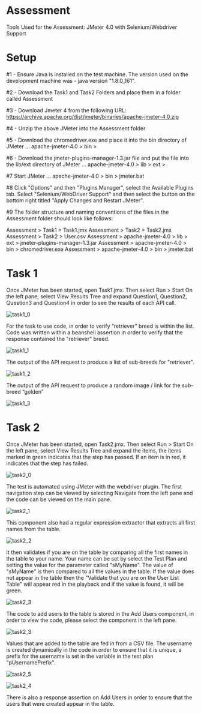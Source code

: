 # Assessment
Tools Used for the Assessment: JMeter 4.0 with Selenium/Webdriver Support

# Setup
#1 - Ensure Java is installed on the test machine. The version used on the development machine was - java version "1.8.0_161".

#2 - Download the Task1 and Task2 Folders and place them in a folder called Assessment

#3 - Download Jmeter 4 from the following URL: https://archive.apache.org/dist/jmeter/binaries/apache-jmeter-4.0.zip

#4 - Unzip the above JMeter into the Assessment folder

#5 - Download the chromedriver.exe and place it into the bin directory of JMeter ... apache-jmeter-4.0 > bin >

#6 - Download the jmeter-plugins-manager-1.3.jar file and put the file into the lib/ext directory of JMeter ... apache-jmeter-4.0 > lib > ext >

#7 Start JMeter ... apache-jmeter-4.0 > bin > jmeter.bat

#8 Click "Options" and then "Plugins Manager", select the Available Plugins tab. Select "Selenium/WebDriver Support" and then select the button on the bottom right titled "Apply Changes and Restart JMeter".

#9 The folder structure and naming conventions of the files in the Assessment folder should look like follows:

Assessment > Task1 > Task1.jmx
Assessment > Task2 > Task2.jmx
Assessment > Task2 > User.csv
Assessment > apache-jmeter-4.0 > lib > ext > jmeter-plugins-manager-1.3.jar
Assessment > apache-jmeter-4.0 > bin > chromedriver.exe
Assessment > apache-jmeter-4.0 > bin > jmeter.bat


# Task 1

Once JMeter has been started, open Task1.jmx.
Then select Run > Start
On the left pane, select View Results Tree and expand Question1, Question2, Question3 and Question4 in order to see the results of each API call.

![task1_0](https://user-images.githubusercontent.com/16992657/50120021-f5776480-025c-11e9-99b0-24e9fd9147da.JPG)

For the task to use code, in order to verify “retriever” breed is within the list.
Code was written within a beanshell assertion in order to verify that the response contained the "retriever" breed.

![task1_1](https://user-images.githubusercontent.com/16992657/50120022-f5776480-025c-11e9-8314-d9999dc5b786.JPG)

The output of the API request to produce a list of sub-breeds for "retriever".

![task1_2](https://user-images.githubusercontent.com/16992657/50120023-f5776480-025c-11e9-9a5e-efdcba5b9abb.JPG)

The output of the API request to produce a random image / link for the sub-breed “golden”

![task1_3](https://user-images.githubusercontent.com/16992657/50120019-f4dece00-025c-11e9-807e-d5ad0420c8c6.JPG)




# Task 2

Once JMeter has been started, open Task2.jmx.
Then select Run > Start
On the left pane, select View Results Tree and expand the items, the items marked in green indicates that the step has passed.
If an item is in red, it indicates that the step has failed.

![task2_0](https://user-images.githubusercontent.com/16992657/50118634-ff976400-0258-11e9-89af-7c590bd47a0a.JPG)

The test is automated using JMeter with the webdriver plugin. The first navigation step can be viewed by selecting Navigate from the left pane and the code can be viewed on the main pane.

![task2_1](https://user-images.githubusercontent.com/16992657/50118753-6452be80-0259-11e9-9ae3-5461cf2117e6.JPG)

This component also had a regular expression extractor that extracts all first names from the table.

![task2_2](https://user-images.githubusercontent.com/16992657/50118754-64eb5500-0259-11e9-9f8c-eab0ef98ef54.JPG)

It then validates if you are on the table by comparing all the first names in the table to your name.
Your name can be set by select the Test Plan and setting the value for the parameter called "sMyName".
The value of "sMyName" is then compared to all the values in the table. If the value does not appear in the table then the "Validate that you are on the User List Table" will appear red in the playback and if the value is found, it will be green.

![task2_3](https://user-images.githubusercontent.com/16992657/50118757-6583eb80-0259-11e9-98ee-d06d76519ead.JPG)

The code to add users to the table is stored in the Add Users component, in order to view the code, please select the component in the left pane.

![task2_3](https://user-images.githubusercontent.com/16992657/50118757-6583eb80-0259-11e9-98ee-d06d76519ead.JPG)

Values that are added to the table are fed in from a CSV file. The username is created dynamically in the code in order to ensure that it is unique, a prefix for the username is set in the variable in the test plan "pUsernamePrefix".

![task2_5](https://user-images.githubusercontent.com/16992657/50118760-661c8200-0259-11e9-90d8-cdeb2a9cca49.JPG)

![task2_4](https://user-images.githubusercontent.com/16992657/50118759-6583eb80-0259-11e9-977e-d6509d633535.JPG)

There is also a response assertion on Add Users in order to ensure that the users that were created appear in the table.







